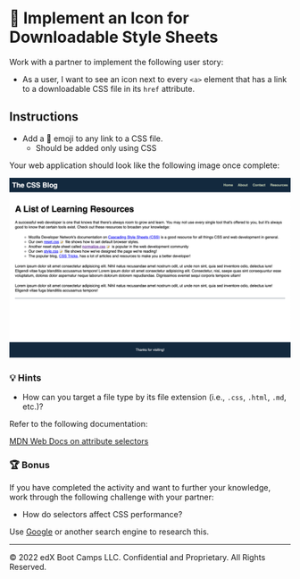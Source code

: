 # 📖 Implement an Icon for Downloadable Style Sheets

Work with a partner to implement the following user story:

* As a user, I want to see an icon next to every `<a>` element that has a link to a downloadable CSS file in its `href` attribute.

## Instructions

* Add a 📝 emoji to any link to a CSS file.
  * Should be added only using CSS


Your web application should look like the following image once complete:

![The updated page shows an emoji next to each link that takes you to a CSS file.](./images/01-selector-complete.png)

### 💡 Hints

* How can you target a file type by its file extension (i.e., `.css`, `.html`, `.md`, etc.)?

Refer to the following documentation: 

[MDN Web Docs on attribute selectors](https://developer.mozilla.org/en-US/docs/Web/CSS/Attribute_selectors)

### 🏆 Bonus

If you have completed the activity and want to further your knowledge, work through the following challenge with your partner:

* How do selectors affect CSS performance?

Use [Google](https://www.google.com) or another search engine to research this.

---
© 2022 edX Boot Camps LLC. Confidential and Proprietary. All Rights Reserved.